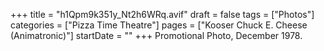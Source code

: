 +++
title = "h1Qpm9k351y_Nt2h6WRq.avif"
draft = false
tags = ["Photos"]
categories = ["Pizza Time Theatre"]
pages = ["Kooser Chuck E. Cheese (Animatronic)"]
startDate = ""
+++
Promotional Photo, December 1978.
